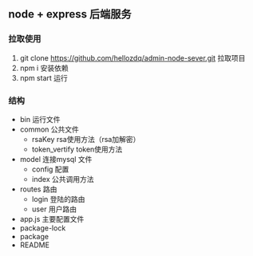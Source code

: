 ## node + express 后端服务

### 拉取使用
1. git clone https://github.com/hellozdq/admin-node-sever.git 拉取项目
2. npm i 安装依赖
3. npm start 运行

### 结构
+ bin 运行文件
+ common 公共文件
  - rsaKey rsa使用方法（rsa加解密）
  - token_vertify token使用方法
+ model 连接mysql 文件
  - config 配置
  - index 公共调用方法 
+ routes 路由
  - login 登陆的路由
  - user 用户路由
+ app.js 主要配置文件
+ package-lock
+ package
+ README 
